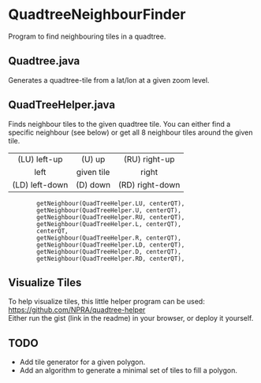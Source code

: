 # QuadtreeNeighbourFinder
Program to find neighbouring tiles in a quadtree.

## Quadtree.java
Generates a quadtree-tile from a lat/lon at a given zoom level.

## QuadTreeHelper.java
Finds neighbour tiles to the given quadtree tile.
You can either find a specific neighbour (see below) or get all 8 neighbour tiles around the given tile.

||||
|:---:|:---:|:---:|
|(LU) left-up|(U) up|(RU) right-up|
|left|given tile|right|
|(LD) left-down|(D) down|(RD) right-down|

            getNeighbour(QuadTreeHelper.LU, centerQT),
            getNeighbour(QuadTreeHelper.U, centerQT),
            getNeighbour(QuadTreeHelper.RU, centerQT),
            getNeighbour(QuadTreeHelper.L, centerQT),
            centerQT,
            getNeighbour(QuadTreeHelper.R, centerQT),
            getNeighbour(QuadTreeHelper.LD, centerQT),
            getNeighbour(QuadTreeHelper.D, centerQT),
            getNeighbour(QuadTreeHelper.RD, centerQT),

## Visualize Tiles
To help visualize tiles, this little helper program can be used: <https://github.com/NPRA/quadtree-helper>  
Either run the gist (link in the readme) in your browser, or deploy it yourself.

## TODO
- Add tile generator for a given polygon.
- Add an algorithm to generate a minimal set of tiles to fill a polygon.
